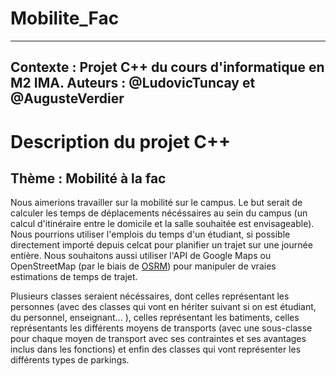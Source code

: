 # Mobilite_Fac

---
Contexte : Projet C++ du cours d'informatique en M2 IMA. 
Auteurs : @LudovicTuncay et @AugusteVerdier
---

# Description du projet C++

## Thème : Mobilité à la fac

Nous aimerions travailler sur la mobilité sur le campus. Le but serait de calculer les temps de déplacements nécéssaires au sein du campus (un calcul d'itinéraire entre le domicile et la salle souhaitée est envisageable). 
Nous pourrions utiliser l'emplois du temps d'un étudiant, si possible directement importé depuis celcat pour planifier un trajet sur une journée entière. Nous souhaitons aussi utiliser l'API de Google Maps ou OpenStreetMap (par le biais de [OSRM](https://github.com/Project-OSRM/osrm-backend)) pour manipuler de vraies estimations de temps de trajet.

Plusieurs classes seraient nécéssaires, dont celles représentant les personnes (avec des classes qui vont en hériter suivant si on est étudiant, du personnel, enseignant... ), celles représentant les batiments, celles représentants les différents moyens de transports (avec une sous-classe pour chaque moyen de transport avec ses contraintes et ses avantages inclus dans les fonctions) et enfin des classes qui vont représenter les différents types de parkings.
